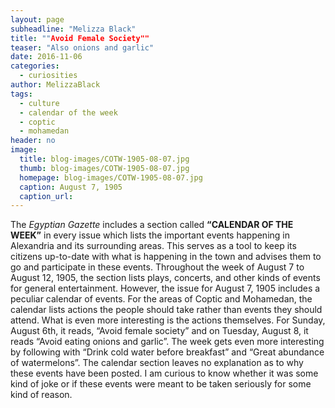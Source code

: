 ```yaml
---
layout: page
subheadline: "Melizza Black"
title: ""Avoid Female Society""
teaser: "Also onions and garlic"
date: 2016-11-06
categories:
  - curiosities
author: MelizzaBlack
tags:
  - culture
  - calendar of the week
  - coptic
  - mohamedan
header: no
image:
  title: blog-images/COTW-1905-08-07.jpg
  thumb: blog-images/COTW-1905-08-07.jpg
  homepage: blog-images/COTW-1905-08-07.jpg
  caption: August 7, 1905
  caption_url:
---
```

The *Egyptian Gazette* includes a section called **“CALENDAR OF THE WEEK”** in every issue which lists the important events happening in Alexandria and its surrounding areas. This serves as a tool to keep its citizens up-to-date with what is happening in the town and advises them to go and participate in these events. Throughout the week of August 7 to August 12, 1905, the section lists plays, concerts, and other kinds of events for general entertainment. However, the issue for August 7, 1905 includes a peculiar calendar of events. For the areas of Coptic and Mohamedan, the calendar lists actions the people should take rather than events they should attend. What is even more interesting is the actions themselves. For Sunday, August 6th, it reads, “Avoid female society” and on Tuesday, August 8, it reads “Avoid eating onions and garlic”. The week gets even more interesting by following with “Drink cold water before breakfast” and “Great abundance of watermelons”. The calendar section leaves no explanation as to why these events have been posted. I am curious to know whether it was some kind of joke or if these events were meant to be taken seriously for some kind of reason.
